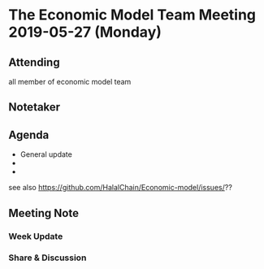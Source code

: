 # The Economic Model Team Meeting 2019-05-27 (Monday)

## Attending
all member of economic model team

## Notetaker


## Agenda

- General update
- 
- 

see also https://github.com/HalalChain/Economic-model/issues/??

## Meeting Note

### Week Update



### Share & Discussion


